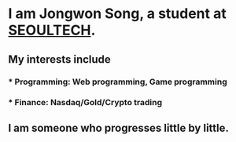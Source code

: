 # I am Jongwon Song, a student at [SEOULTECH](https://en.seoultech.ac.kr/).

## My interests include
### * **Programming**: Web programming, Game programming
### * **Finance**: Nasdaq/Gold/Crypto trading

## I am someone who progresses little by little.
